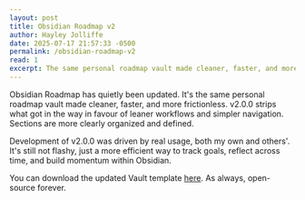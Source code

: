```yaml
---
layout: post
title: Obsidian Roadmap v2
author: Hayley Jolliffe
date: 2025-07-17 21:57:33 -0500
permalink: /obsidian-roadmap-v2
read: 1
excerpt: The same personal roadmap vault made cleaner, faster, and more frictionless.
---
```

Obsidian Roadmap has quietly been updated. It's the same personal roadmap vault made cleaner, faster, and more frictionless. v2.0.0 strips what got in the way in favour of leaner workflows and simpler navigation. Sections are more clearly organized and defined.

Development of v2.0.0 was driven by real usage, both my own and others'. It's still not flashy, just a more efficient way to track goals, reflect across time, and build momentum within Obsidian.

You can download the updated Vault template [here](https://github.com/hayleyjolliffe/obsidian-roadmap). As always, open-source forever.